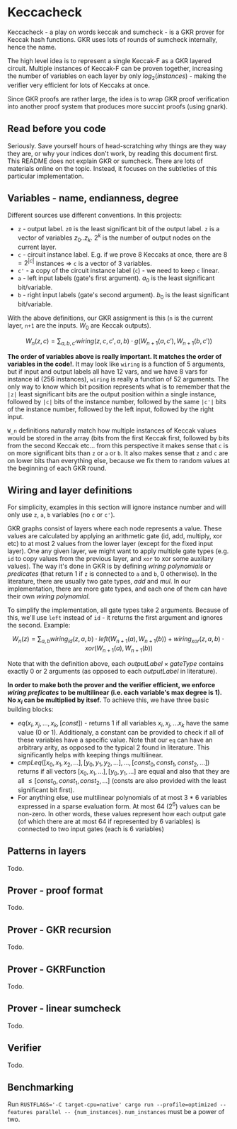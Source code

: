 # Keccacheck

Keccacheck - a play on words keccak and sumcheck - is a GKR prover for Keccak hash functions. GKR uses lots of rounds of sumcheck internally, hence the name.

The high level idea is to represent a single Keccak-F as a GKR layered circuit. Multiple instances of Keccak-F can be proven together, increasing the number of variables on each layer by only $log_2(instances)$ - making the verifier very efficient for lots of Keccaks at once.

Since GKR proofs are rather large, the idea is to wrap GKR proof verification into another proof system that produces more succint proofs (using gnark).

## Read before you code

Seriously. Save yourself hours of head-scratching why things are they way they are, or why your indices don't work, by reading this document first. This README does not explain GKR or sumcheck. There are lots of materials online on the topic. Instead, it focuses on the subtleties of this particular implementation.

## Variables - name, endianness, degree

Different sources use different conventions. In this projects:
- `z` - output label. `z0` is the least significant bit of the output label. `z` is a vector of variables $z_0..z_k$. $2^k$ is the number of output nodes on the current layer.
- `c` - circuit instance label. E.g. if we prove 8 Keccaks at once, there are $8 = 2^{|c|}$ instances => `c` is a vector of 3 variables.
- `c'` - a copy of the circuit instance label (`c`) - we need to keep `c` linear.
- `a` - left input labels (gate's first argument). $a_0$ is the least significant bit/variable.
- `b` - right input labels (gate's second argument). $b_0$ is the least significant bit/variable.

With the above definitions, our GKR assignment is this (`n` is the current layer, `n+1` are the inputs. $W_0$ are Keccak outputs).

$$W_n(z, c) = \sum_{a, b, c'} wiring(z, c, c', a, b) \cdot g(W_{n+1}(a, c'), W_{n+1}(b, c'))$$

**The order of variables above is really important. It matches the order of variables in the code!**. It may look like `wiring` is a function of 5 arguments, but if input and output labels all have 12 vars, and we have 8 vars for instance id (256 instances), `wiring` is really a function of 52 arguments. The only way to know which bit position represents what is to remember that the `|z|` least significant bits are the output position within a single instance, followed by `|c|` bits of the instance number, followed by the same `|c'|` bits of the instance number, followed by the left input, followed by the right input.

`W_n` definitions naturally match how multiple instances of Keccak values would be stored in the array (bits from the first Keccak first, followed by bits from the second Keccak etc... from this perspective it makes sense that `c` is on more significant bits than `z` or `a` or `b`. It also makes sense that `z` and `c` are on lower bits than everything else, because we fix them to random values at the beginning of each GKR round.

## Wiring and layer definitions

For simplicity, examples in this section will ignore instance number and will only use `z`, `a`, `b` variables (no `c` or `c'`).

GKR graphs consist of layers where each node represents a value. These values are calculated by applying an arithmetic gate (id, add, multiply, xor etc) to at most 2 values from the lower layer (except for the fixed input layer). One any given layer, we might want to apply multiple gate types (e.g. `id` to copy values from the previous layer, and `xor` to xor some auxilary values). The way it's done in GKR is by defining _wiring polynomials_ or _predicates_ (that return 1 if `z` is connected to `a` and `b`, 0 otherwise). In the literature, there are usually two gate types, _add_ and _mul_. In our implementation, there are more gate types, and each one of them can have their own _wiring polynomial_.

To simplify the implementation, all gate types take 2 arguments. Because of this, we'll use `left` instead of `id` - it returns the first argument and ignores the second. Example:

$$W_n(z) = \sum_{a, b} wiring_{id}(z, a, b) \cdot left(W_{n+1}(a), W_{n+1}(b)) + wiring_{xor}(z, a, b) \cdot xor(W_{n+1}(a), W_{n+1}(b))$$

Note that with the definition above, each $outputLabel \times gateType$ contains exactly 0 or 2 arguments (as opposed to each $outputLabel$ in literature).

**In order to make both the prover and the verifier efficient, we enforce  _wiring preficates_ to be multilinear (i.e. each variable's max degree is 1). No $x_i$ can be multiplied by itsef.** To achieve this, we have three basic building blocks:
* $eq(x_i, x_j, ..., x_k, [const])$ - returns 1 if all variables $x_i, x_j, ... x_k$ have the same value (0 or 1). Additionaly, a constant can be provided to check if all of these variables have a specific value. Note that our `eq` can have an arbitrary arity, as opposed to the typical 2 found in literature. This significantly helps with keeping things multilinear.
* $cmpLeq([x_0, x_1, x_2, ...], [y_0, y_1, y_2, ...], ... , [const_0, const_1, const_2, ...])$ returns if all vectors $[x_0, x_1, ...], [y_0, y_1, ...]$ are equal and also that they are all $\leq [const_0, const_1, const_2, ...]$ (consts are also provided with the least significant bit first).
* For anything else, use multilinear polynomials of at most 3 * 6 variables expressed in a sparse evaluation form. At most 64 ($2^6$) values can be non-zero. In other words, these values represent how each output gate (of which there are at most 64 if represented by 6 variables) is connected to two input gates (each is 6 variables)


## Patterns in layers

Todo.

## Prover - proof format

Todo.

## Prover - GKR recursion

Todo.

## Prover - GKRFunction

Todo.

## Prover - linear sumcheck

Todo.

## Verifier

Todo.

## Benchmarking

Run `RUSTFLAGS='-C target-cpu=native' cargo run --profile=optimized --features parallel -- {num_instances}`. `num_instances` must be a power of two.
